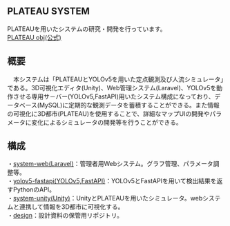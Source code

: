 ## PLATEAU SYSTEM
PLATEAUを用いたシステムの研究・開発を行っています。  
[PLATEAU obj(公式)](https://www.geospatial.jp/ckan/dataset/plateau-tokyo23ku)
## 概要  
　本システムは「PLATEAUとYOLOv5を用いた定点観測及び人流シミュレータ」である。3D可視化エディタ(Unity)、Web管理システム(Laravel)、YOLOv5を動作させる専用サ－バー(YOLOv5,FastAPI)用いたシステム構成になっており、データベース(MySQL)に定期的な観測データを蓄積することができる。また情報の可視化に3D都市(PLATEAU)を使用することで、詳細なマップUIの開発やパラメータに変化によるシミュレータの開発等を行うことができる。
## 構成  
・[system-web(Laravel)](https://github.com/plateau-system/system-web/tree/main/src/app)：管理者用Webシステム。グラフ管理、パラメータ調整等。  
・[yolov5-fastapi(YOLOv5,FastAPI)](https://github.com/plateau-system/yolov5-fastapi)：YOLOv5とFastAPIを用いて検出結果を返すPythonのAPI。  
・[system-unity(Unity)](https://github.com/plateau-system/system-unity)：UnityとPLATEAUを用いたシミュレータ。webシステムと連携して情報を3D都市に可視化する。  
・[design](https://github.com/plateau-system/design)：設計資料の保管用リポジトリ。  
